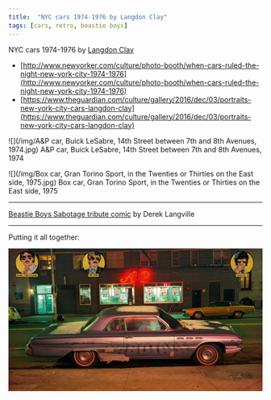 ```yaml
---
title:  "NYC cars 1974-1976 by Langdon Clay"
tags: [cars, retro, beastie boys]
---
```


NYC cars 1974-1976 by [Langdon Clay](http://www.langdonclay.com)

- [http://www.newyorker.com/culture/photo-booth/when-cars-ruled-the-night-new-york-city-1974-1976](http://www.newyorker.com/culture/photo-booth/when-cars-ruled-the-night-new-york-city-1974-1976)
- [https://www.theguardian.com/culture/gallery/2016/dec/03/portraits-new-york-city-cars-langdon-clay](https://www.theguardian.com/culture/gallery/2016/dec/03/portraits-new-york-city-cars-langdon-clay)

![](/img/A&P car, Buick LeSabre, 14th Street between 7th and 8th Avenues, 1974.jpg)
A&P car, Buick LeSabre, 14th Street between 7th and 8th Avenues, 1974

![](/img/Box car, Gran Torino Sport, in the Twenties or Thirties on the East side, 1975.jpg)
Box car, Gran Torino Sport, in the Twenties or Thirties on the East side, 1975

---

[Beastie Boys Sabotage tribute comic](http://dereklangille.blogspot.de/2012/06/for-adam.html) by Derek Langville

---

Putting it all together:

![Sabotage](/img/Sabotage.jpg)